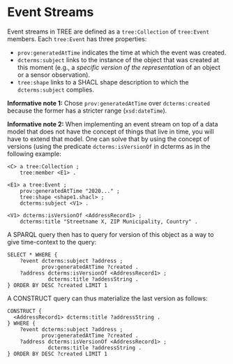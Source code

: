 # Event Streams

Event streams in TREE are defined as a `tree:Collection` of `tree:Event` members. Each `tree:Event` has three properties:
 - `prov:generatedAtTime` indicates the time at which the event was created.
 - `dcterms:subject` links to the instance of the object that was created at this moment (e.g., a _specific version of the representation_ of an object or a sensor observation).
 - `tree:shape` links to a SHACL shape description to which the `dcterms:subject` complies.

__Informative note 1:__ Chose `prov:generatedAtTime` over `dcterms:created` because the former has a stricter range (`xsd:dateTime`).

__Informative note 2:__ When implementing an event stream on top of a data model that does not have the concept of things that live in time, you will have to extend that model. One can solve that by using the concept of versions (using the predicate `dcterms:isVersionOf` in dcterms as in the following example:

```turtle
<C> a tree:Collection ;
    tree:member <E1> .

<E1> a tree:Event ;
    prov:generatedAtTime "2020..." ;
    tree:shape <shape1.shacl> ;
    dcterms:subject <V1> .

<V1> dcterms:isVersionOf <AddressRecord1> ;
    dcterms:title "Streetname X, ZIP Municipality, Country" .
```

A SPARQL query then has to query for version of this object as a way to give time-context to the query:

```sparql
SELECT * WHERE {
    ?event dcterms:subject ?address ;
           prov:generatedAtTime ?created .
    ?address dcterms:isVersionOf <AddressRecord1> ;
             dcterms:title ?addessString .
} ORDER BY DESC ?created LIMIT 1
```

A CONSTRUCT query can thus materialize the last version as follows:

```sparql
CONSTRUCT {
  <AddressRecord1> dcterms:title ?addressString .
} WHERE {
    ?event dcterms:subject ?address ;
           prov:generatedAtTime ?created .
    ?address dcterms:isVersionOf <AddressRecord1> ;
             dcterms:title ?addressString .
} ORDER BY DESC ?created LIMIT 1
```
